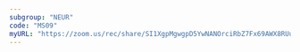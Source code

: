 ```yaml
---
subgroup: "NEUR"
code: "MS09"
myURL: "https://zoom.us/rec/share/SI1XgpMgwgpD5YwNANOrciRbZ7Fx69AWX8RUuaNsJm9erVVF4QA5nlNeCFoGqPRY.ikAE3td7THyNR-b9?startTime=1623804193000"
---
```

